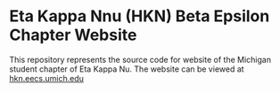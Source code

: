 Eta Kappa Nnu (HKN) Beta Epsilon Chapter Website
====

This repository represents the source code for website of the Michigan student chapter of Eta Kappa Nu. The website can be viewed at [hkn.eecs.umich.edu](hkn.eecs.umich.edu)
